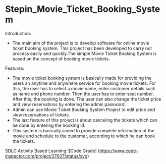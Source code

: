 # Stepin_Movie_Ticket_Booking_System

Introduction:

* The main aim of the project is to develop software for online movie ticket booking system. This project has been developed to carry out process easily and quickly.The simple Movie Ticket Booking System is based on the concept of booking movie tickets.

Features:

* The movie ticket booking system is basically made for providing the users an anytime and anywhere service for booking movie tickets. For this, the user has to select a movie name, enter customer details such as name and phone number. Then the user has to enter seat number. After this, the booking is done. The user can also change the ticket price and view reservations by entering the admin password.
* Admin can use Movie Ticket Booking System Project to edit price and view reservations of tickets.
* The last feature of this project is about canceling the tickets which can be done by entering the booking id.
* This system is basically aimed to provide complete information of the movie and schedule to the customer, according to which he can book the tickets.

SDLC Activity Based Learning
![Code Grade] (https://www.code-inspector.com/project/27637/status/svg)
